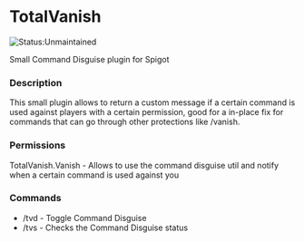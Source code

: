 # TotalVanish

![Status:Unmaintained](https://img.shields.io/badge/Project_Status-Unmaintained-red.svg)

Small Command Disguise plugin for Spigot

### Description
This small plugin allows to return a custom message if a certain command is used against players with a certain permission, good for a in-place fix for commands that can go through other protections like /vanish.

### Permissions
TotalVanish.Vanish - Allows to use the command disguise util and notify when a certain command is used against you

### Commands
- /tvd - Toggle Command Disguise
- /tvs - Checks the Command Disguise status
